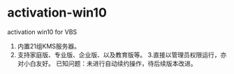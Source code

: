 # activation-win10
activation win10 for VBS
1. 内置21组KMS服务器。
2. 支持家庭版、专业版、企业版、以及教育版等。
3.直接以管理员权限运行，亦对小白友好。
已知问题：未进行自动续约操作，待后续版本改进。
